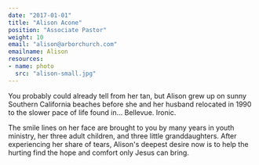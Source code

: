 ```yaml
---
date: "2017-01-01"
title: "Alison Acone"
position: "Associate Pastor"
weight: 10
email: "alison@arborchurch.com"
emailname: Alison
resources:
- name: photo
  src: "alison-small.jpg"
---
```

You probably could already tell from her tan, but Alison grew up on sunny Southern California beaches before she and her husband relocated in 1990 to the slower pace of life found in... Bellevue. Ironic. 

The smile lines on her face are brought to you by many years in youth ministry, her three adult children, and three little granddaughters. After experiencing her share of tears, Alison's deepest desire now is to help the hurting find the hope and comfort only Jesus can bring.
